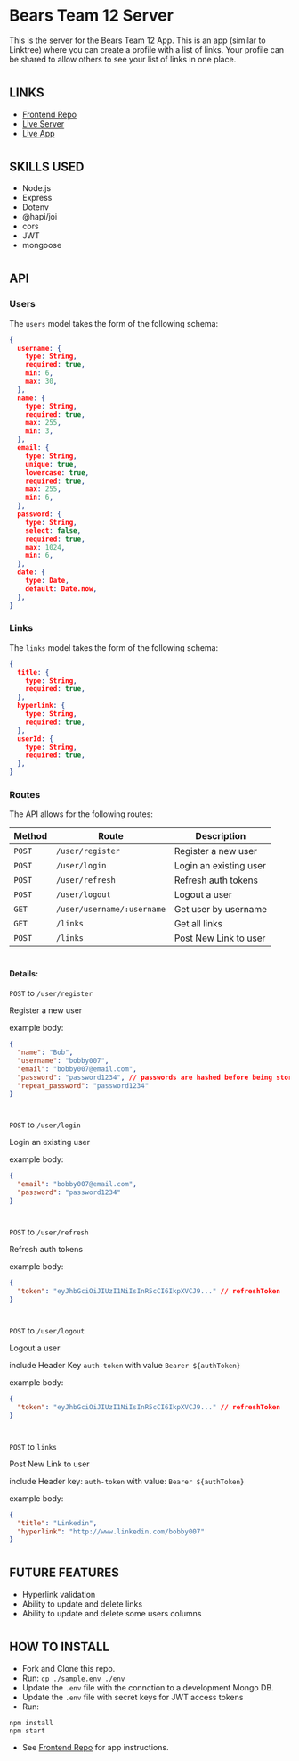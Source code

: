 #

# Bears Team 12 Server

This is the server for the Bears Team 12 App.
This is an app (similar to Linktree) where you can create a profile with a list of links. Your profile can be shared to allow others to see your list of links in one place.

#

## LINKS

- [Frontend Repo](https://github.com/chingu-voyages/v33-bears-team-12)
- [Live Server](https://chingu-v33-b12-be.herokuapp.com/)
- [Live App](https://pensive-minsky-33f65a.netlify.app/)

#

## SKILLS USED

- Node.js
- Express
- Dotenv
- @hapi/joi
- cors
- JWT
- mongoose

#

## API

### Users

The `users` model takes the form of the following schema:

```json
{
  username: {
    type: String,
    required: true,
    min: 6,
    max: 30,
  },
  name: {
    type: String,
    required: true,
    max: 255,
    min: 3,
  },
  email: {
    type: String,
    unique: true,
    lowercase: true,
    required: true,
    max: 255,
    min: 6,
  },
  password: {
    type: String,
    select: false,
    required: true,
    max: 1024,
    min: 6,
  },
  date: {
    type: Date,
    default: Date.now,
  },
}
```

### Links

The `links` model takes the form of the following schema:

```json
{
  title: {
    type: String,
    required: true,
  },
  hyperlink: {
    type: String,
    required: true,
  },
  userId: {
    type: String,
    required: true,
  },
}
```

### Routes

The API allows for the following routes:

| Method | Route                      | Description            |
| ------ | -------------------------- | ---------------------- |
| `POST` | `/user/register`           | Register a new user    |
| `POST` | `/user/login`              | Login an existing user |
| `POST` | `/user/refresh`            | Refresh auth tokens    |
| `POST` | `/user/logout`             | Logout a user          |
| `GET`  | `/user/username/:username` | Get user by username   |
| `GET`  | `/links`                   | Get all links          |
| `POST` | `/links`                   | Post New Link to user  |

#

#### Details:

`POST` to `/user/register`

Register a new user

example body:

```json
{
  "name": "Bob",
  "username": "bobby007",
  "email": "bobby007@email.com",
  "password": "password1234", // passwords are hashed before being stored
  "repeat_password": "password1234"
}
```

#

`POST` to `/user/login`

Login an existing user

example body:

```json
{
  "email": "bobby007@email.com",
  "password": "password1234"
}
```

#

`POST` to `/user/refresh`

Refresh auth tokens

example body:

```json
{
  "token": "eyJhbGciOiJIUzI1NiIsInR5cCI6IkpXVCJ9..." // refreshToken
}
```

#

#

`POST` to `/user/logout`

Logout a user

include Header Key `auth-token` with value `Bearer ${authToken}`

example body:

```json
{
  "token": "eyJhbGciOiJIUzI1NiIsInR5cCI6IkpXVCJ9..." // refreshToken
}
```

#

`POST` to `links`

Post New Link to user

include Header key: `auth-token` with value: `Bearer ${authToken}`

example body:

```json
{
  "title": "Linkedin",
  "hyperlink": "http://www.linkedin.com/bobby007"
}
```

#

## FUTURE FEATURES

- Hyperlink validation
- Ability to update and delete links
- Ability to update and delete some users columns

#

## HOW TO INSTALL

- Fork and Clone this repo.
- Run: `cp ./sample.env ./env`
- Update the `.env` file with the connction to a development Mongo DB.
- Update the `.env` file with secret keys for JWT access tokens
- Run:

```
npm install
npm start
```

- See [Frontend Repo](https://github.com/chingu-voyages/v33-bears-team-12)
  for app instructions.
